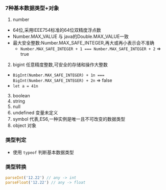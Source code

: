 ### 7种基本数据类型+对象
1. number
  - 64位,采用IEEE754标准的64位双精度浮点数
  - Number.MAX_VALUE 与 java的Double.MAX_VALUE一致
  - 最大安全整数:Number.MAX_SAFE_INTEGER,再大或再小表示会不准确
    - `Number.MAX_SAFE_INTEGER + 1 === Number.MAX_SAFE_INTEGER + 2` => true
2. bigint 任意精度整数,可安全的存储和操作大整数
  - `BigInt(Number.MAX_SAFE_INTEGER) + 1n === BigInt(Number.MAX_SAFE_INTEGER) + 2n` => false
  - `let a = 41n`
3. boolean
4. string
5. null
6. undefined 变量未定义
7. symbol 代表,ES6,一种实例是唯一且不可改变的数据类型
8. object 对象

### 类型判定
- 使用 `typeof` 判断基本数据类型

### 类型转换
```js
parseInt('12.22') // any -> int
parseFloat('12.22') // any -> float
```